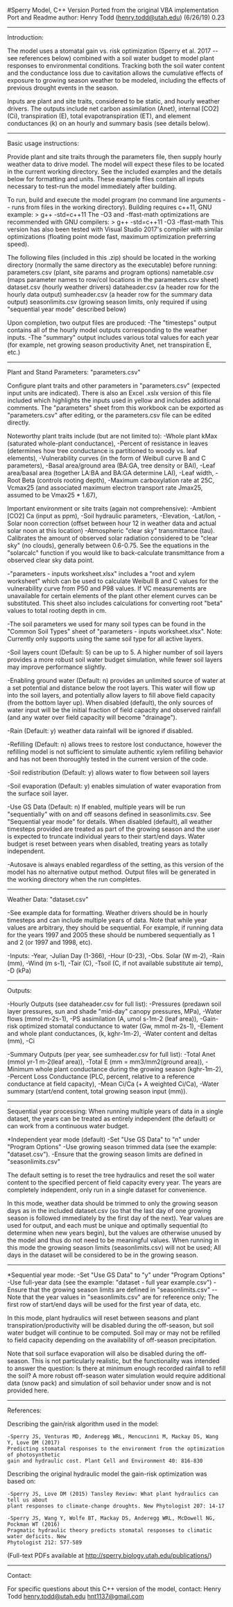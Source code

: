 #Sperry Model, C++ Version
Ported from the original VBA implementation
Port and Readme author: Henry Todd (henry.todd@utah.edu)
(6/26/19) 0.23

------------

Introduction:

The model uses a stomatal gain vs. risk optimization (Sperry et al. 2017 -- see references below)
combined with a soil water budget to model plant responses to environmental conditions. Tracking
both the soil water content and the conductance loss due to cavitation allows the cumulative
effects of exposure to growing season weather to be modeled, including the effects of previous
drought events in the season.

Inputs are plant and site traits, considered to be static, and hourly weather drivers. The
outputs include net carbon assimilation (Anet), internal [CO2] (Ci), transpiration (E),
total evapotranspiration (ET), and element conductances (k) on an hourly and summary basis
(see details below).

------------

Basic usage instructions:

Provide plant and site traits through the parameters file, then supply hourly weather data to drive
model. The model will expect these files to be located in the current working directory. See the
included examples and the details below for formatting and units. These example files contain
all inputs necessary to test-run the model immediately after building.

To run, build and execute the model program (no command line arguments -- runs from files in
the working directory).
Building requires c++11, GNU example:
	> g++ -std=c++11
The -O3 and -ffast-math optimizations are recommended with GNU compilers:
	> g++ -std=c++11 -O3 -ffast-math
This version has also been tested with Visual Studio 2017's compiler with similar optimizations
(floating point mode fast, maximum optimization preferring speed).

The following files (included in this .zip) should be located in the working directory (normally
the same directory as the executable) before running:
	parameters.csv (plant, site params and program options)
	nametable.csv (maps parameter names to row/col locations in the parameters.csv sheet)
	dataset.csv (hourly weather drivers)
	dataheader.csv (a header row for the hourly data output)
	sumheader.csv (a header row for the summary data output)
	seasonlimits.csv (growing season limits, only required if using "sequential year mode"
	described below)

Upon completion, two output files are produced:
	-The "timesteps" output contains all of the hourly model outputs corresponding to the
	weather inputs.
	-The "summary" output includes various total values for each year (for example, net
	growing season productivity Anet, net transpiration E, etc.)

------------

Plant and Stand Parameters:
"parameters.csv"

Configure plant traits and other parameters in "parameters.csv" (expected input units are
indicated). There is also an Excel .xslx version of this file included which highlights the inputs
used in yellow and includes additional comments. The "parameters" sheet from this workbook can
be exported as "parameters.csv" after editing, or the parameters.csv file can be edited directly.

Noteworthy plant traits include (but are not limited to):
	-Whole plant kMax (saturated whole-plant conductance),
	-Percent of resistance in leaves (determines how tree conductance is partitioned to
	woody vs. leaf elements),
	-Vulnerability curves (in the form of Weibull curve B and C parameters),
	-Basal area/ground area (BA:GA, tree density or BAI),
	-Leaf area/basal area (together LA:BA and BA:GA determine LAI),
	-Leaf width,
	-Root Beta (controls rooting depth),
	-Maximum carboxylation rate at 25C, Vcmax25 (and associated maximum electron transport
	rate Jmax25, assumed to be Vmax25 * 1.67),

Important environment or site traits (again not comprehensive):
	-Ambient [CO2] Ca (input as ppm),
	-Soil hydraulic parameters,
	-Elevation,
	-Lat/lon,
	-Solar noon correction (offset between hour 12 in weather data and actual solar noon
	at this location)
	-Atmospheric "clear sky" transmittance (tau). Calibrates the amount of observed solar
	radiation considered to be "clear sky" (no clouds), generally between 0.6-0.75. See the
	equations in the "solarcalc" function if you would like to back-calculate transmittance
	from a observed clear sky data point.

-"parameters - inputs worksheet.xlsx" includes a "root and xylem worksheet" which can be used
to calculate Weibull B and C values for the vulnerability curve from P50 and P98 values. If
VC measurements are unavailable for certain elements of the plant other element curves can be
substituted. This sheet also includes calculations for converting root "beta" values to total
rooting depth in cm.

-The soil parameters we used for many soil types can be found in the "Common Soil Types" sheet
of "parameters - inputs worksheet.xlsx". Note: Currently only supports using the same soil type
for all active layers.

-Soil layers count (Default: 5) can be up to 5. A higher number of soil layers provides a more
robust soil water budget simulation, while fewer soil layers may improve performance slightly.

-Enabling ground water (Default: n) provides an unlimited source of water at a set potential and
distance below the root layers. This water will flow up into the soil layers, and potentially
allow layers to fill above field capacity (from the bottom layer up). When disabled (default),
the only sources of water input will be the initial fraction of field capacity and observed
rainfall (and any water over field capacity will become "drainage").

-Rain (Default: y) weather data rainfall will be ignored if disabled.

-Refilling (Default: n) allows trees to restore lost conductance, however the refilling model
is not sufficient to simulate authentic xylem refilling behavior and has not been thoroughly
tested in the current version of the code.

-Soil redistribution (Default: y) allows water to flow between soil layers

-Soil evaporation (Default: y) enables simulation of water evaporation from the surface soil layer.

-Use GS Data (Default: n) If enabled, multiple years will be run "sequentially" with on and
off seasons defined in seasonlimits.csv. See "Sequential year mode" for details. When disabled
(default), all weather timesteps provided are treated as part of the growing season and the
user is expected to truncate individual years to their start/end days. Water budget is reset
between years when disabled, treating years as totally independent.

-Autosave is always enabled regardless of the setting, as this version of the model has no
alternative output method. Output files will be generated in the working directory when the
run completes.

------------

Weather Data:
"dataset.csv"

-See example data for formatting. Weather drivers should be in hourly timesteps and can include
multiple years of data. Note that while year values are arbitrary, they should be sequential. For
example, if running data for the years 1997 and 2005 these should be numbered sequentially as
1 and 2 (or 1997 and 1998, etc).

-Inputs:
	-Year,
	-Julian Day (1-366),
	-Hour (0-23),
	-Obs. Solar (W m-2),
	-Rain (mm),
	-Wind (m s-1),
	-Tair (C),
	-Tsoil (C, if not available substitute air temp),
	-D (kPa)

------------

Outputs:

-Hourly Outputs (see dataheader.csv for full list):
	-Pressures (predawn soil layer pressures, sun and shade "mid-day" canopy pressures, MPa),
	-Water flows (mmol m-2s-1),
	-PS assimilation (A, umol s-1m-2 (leaf area)),
	-Gain-risk optimized stomatal conductance to water (Gw, mmol m-2s-1),
	-Element and whole plant conductances, (k, kghr-1m-2),
	-Water content and deltas (mm),
	-Ci

-Summary Outputs (per year, see sumheader.csv for full list):
	-Total Anet (mmol yr-1 m-2(leaf area)),
	-Total E (mm = mm3/mm2(ground area)),
	-Minimum whole plant conductance during the growing season (kghr-1m-2),
	-Percent Loss Conductance (PLC, percent, relative to a reference conductance at field
	capacity),
	-Mean Ci/Ca (+ A weighted Ci/Ca),
	-Water summary (start/end content, total growing season input (mm)).

------------

Sequential year processing: When running multiple years of data in a single dataset, the years
can be treated as entirely independent (the default) or can work from a continuous water budget.

*Independent year mode (default)
	-Set "Use GS Data" to "n" under "Program Options"
	-Use growing season trimmed data (see the example: "dataset.csv").
	-Ensure that the growing season limits are defined in "seasonlimits.csv"

The default setting is to reset the tree hydraulics and reset the soil water content to the
specified percent of field capacity every year. The years are completely independent, only run
in a single dataset for convenience.

In this mode, weather data should be trimmed to only the growing season days as in the included
dataset.csv (so that the last day of one growing season is followed immediately by the first day
of the next). Year values are used for output, and each must be unique and optimally sequential
(to determine when new years begin), but the values are otherwise unused by the model and
thus do not need to be meaningful values. When running in this mode the growing season limits
(seasonlimits.csv) will not be used; All days in the dataset will be considered to be in the
growing season.

-------------

*Sequential year mode:
	-Set "Use GS Data" to "y" under "Program Options"
	-Use full-year data (see the example: "dataset - full year example.csv")
	-Ensure that the growing season limits are defined in "seasonlimits.csv"
		--Note that the year values in "seasonlimits.csv" are for reference only;
		The first row of start/end days will be used for the first year of data, etc.

In this mode, plant hydraulics will reset between seasons and plant transpiration/productivity will
be disabled during the off-season, but soil water budget will continue to be computed. Soil may
or may not be refilled to field capacity depending on the availability of off-season precipitation.

Note that soil surface evaporation will also be disabled during the off-season. This is not
particularly realistic, but the functionality was intended to answer the question: Is there at
minimum enough recorded rainfall to refill the soil? A more robust off-season water simulation
would require additional data (snow pack) and simulation of soil behavior under snow and is
not provided here.

-------------

References:

Describing the gain/risk algorithm used in the model:

	-Sperry JS, Venturas MD, Anderegg WRL, Mencucinni M, Mackay DS, Wang Y, Love DM (2017)
	Predicting stomatal responses to the environment from the optimization of photosynthetic
	gain and hydraulic cost. Plant Cell and Environment 40: 816-830

Describing the original hydraulic model the gain-risk optimization was based on:

	-Sperry JS, Love DM (2015) Tansley Review: What plant hydraulics can tell us about
	plant responses to climate-change droughts. New Phytologist 207: 14-17

	-Sperry JS, Wang Y, Wolfe BT, Mackay DS, Anderegg WRL, McDowell NG, Pockman WT (2016)
	Pragmatic hydraulic theory predicts stomatal responses to climatic water deficits. New
	Phytologist 212: 577-589

(Full-text PDFs available at http://sperry.biology.utah.edu/publications/)

-------------

Contact:

For specific questions about this C++ version of the model, contact:
Henry Todd
henry.todd@utah.edu
hnt1137@gmail.com
